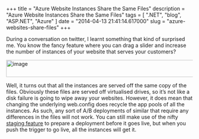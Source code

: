 
+++
title = "Azure Website Instances Share the Same Files"
description = "Azure Website Instances Share the Same Files"
tags = [ ".NET", "blog", "ASP.NET", "Azure" ]
date = "2014-04-13 21:41:14.617000"
slug = "azure-websites-share-files"
+++
<p>During a conversation on twitter, I learnt something that kind of surprised me. You know the fancy feature where you can drag a slider and increase the number of instances of your website that serves your customers? </p> <p><a href="http://www.heartysoft.com/Media/Default/Windows-Live-Writer/1bc2wj0mfp3bwq2vdrj4abrr/image%5B3%5D.png"><img title="image" style="border-left-width: 0px; border-right-width: 0px; border-bottom-width: 0px; display: inline; border-top-width: 0px" border="0" alt="image" src="http://www.heartysoft.com/Media/Default/Windows-Live-Writer/vubsgdnxcqv54hqwkorwh5n5/image_thumb%5B1%5D.png" width="601" height="46"></a> </p> <p>Well, it turns out that all the instances are served off the same copy of the files. Obviously these files are served off virtualised drives, so it’s not like a disk failure is going to wipe away your websites. However, it does mean that changing the underlying web.config does recycle the app pools of all the instances. As such, any sort of A/B deployments of similar that require any differences in the files will not work. You can still make use of the nifty <a href="http://weblogs.asp.net/scottgu/archive/2014/01/16/windows-azure-staging-publishing-support-for-web-sites-monitoring-improvements-hyper-v-recovery-manager-ga-and-pci-compliance.aspx">staging feature</a> to prepare a deployment before it goes live, but when you push the trigger to go live, all the instances will get it.</p>
        